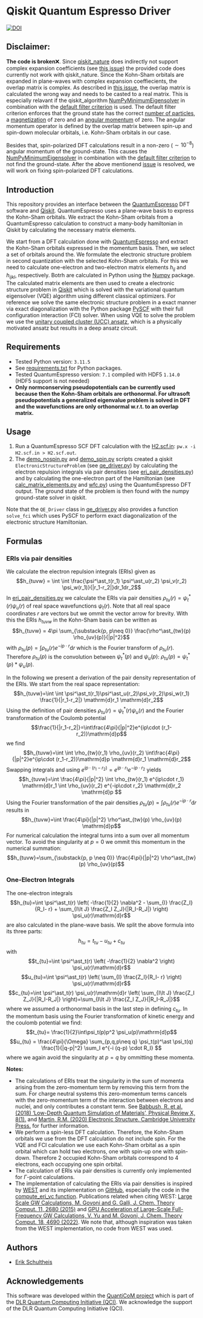 # Qiskit Quantum Espresso Driver
[![DOI](https://zenodo.org/badge/742501230.svg)](https://zenodo.org/doi/10.5281/zenodo.10513424)

## Disclaimer:
**The code is broken**:x:. Since [qiskit_nature](https://qiskit-community.github.io/qiskit-nature/) does indirectly not support complex expansion coefficients (see [this issue](https://github.com/qiskit-community/qiskit-nature/issues/1351)) the provided code does currently not work with qiskit_nature. Since the Kohn-Sham orbitals are expanded in plane-waves with complex expansion coeffiecients, the overlap matrix is complex. As described in [this issue](https://github.com/qiskit-community/qiskit-nature/issues/1351), the overlap matrix is calculated the wrong way and needs to be casted to a real matrix. This is especially relavant if the qiskit_algorithm [NumPyMinimumEigensolver](https://qiskit-community.github.io/qiskit-algorithms/stubs/qiskit_algorithms.NumPyMinimumEigensolver.html) in combination with the [default filter criterion](https://qiskit-community.github.io/qiskit-nature/stubs/qiskit_nature.second_q.problems.ElectronicStructureProblem.html#qiskit_nature.second_q.problems.ElectronicStructureProblem.get_default_filter_criterion) is used. The default filter criterion enforces that the ground state has the correct [number of particles](https://qiskit-community.github.io/qiskit-nature/stubs/qiskit_nature.second_q.properties.ParticleNumber.html#particlenumber), a [magnetization](https://qiskit-community.github.io/qiskit-nature/stubs/qiskit_nature.second_q.properties.Magnetization.html#magnetization) of zero and an [angular momentum](https://qiskit-community.github.io/qiskit-nature/stubs/qiskit_nature.second_q.properties.AngularMomentum.html#angularmomentum) of zero. The angular momentum operator is defined by the overlap matrix between spin-up and spin-down molecular orbitals, i.e. Kohn-Sham orbitals in our case.

Besides that, spin-polarized DFT calculations result in a non-zero ($\sim10^{-8}$) angular momentum of the ground-state. This causes the [NumPyMinimumEigensolver](https://qiskit-community.github.io/qiskit-algorithms/stubs/qiskit_algorithms.NumPyMinimumEigensolver.html) in combination with the [default filter criterion](https://qiskit-community.github.io/qiskit-nature/stubs/qiskit_nature.second_q.problems.ElectronicStructureProblem.html#qiskit_nature.second_q.problems.ElectronicStructureProblem.get_default_filter_criterion) to not find the ground-state. After the above mentionend [issue](https://github.com/qiskit-community/qiskit-nature/issues/1351) is resolved, we will work on fixing spin-polarized DFT calculations.

## Introduction
This repository provides an interface between the [QuantumEspresso](https://www.quantum-espresso.org/) DFT software and [Qiskit](https://www.ibm.com/quantum/qiskit). QuantumEspresso uses a plane-wave basis to express the Kohn-Sham orbitals. We extract the Kohn-Sham orbitals from a QuantumEspresso calculation to construct a many-body hamiltonian in Qiskit by calculating the necessary matrix elements.

We start from a DFT calculation done with [QuantumEspresso](https://www.quantum-espresso.org/) and extract the Kohn-Sham orbitals expressed in the momentum basis. Then, we select a set of orbitals around the. We formulate the electronic structure problem in second quantization with the selected Kohn-Sham orbitals. For this we need to calculate one-electron and two-electron matrix elements $h_{ij}$ and $h_{ijkl}$, respectively. Botrh are calculated in Python using the [Numpy](https://numpy.org/) package. The calculated matrix elements are then used to create a electronic structure problem in [Qiskit](https://www.ibm.com/quantum/qiskit) which is solved with the variational quantum eigensolver (VQE) algorithm using different classical optimizers. For reference we solve the same electronic structure problem in a exact manner via exact diagonalization with the Python package [PySCF](https://pyscf.org/) with their full configuration interaction (FCI) solver. When using VQE to solve the problem we use the [unitary coupled cluster (UCC) ansatz](https://qiskit.org/ecosystem/nature/stubs/qiskit_nature.second_q.circuit.library.UCCSD.html), which is a physically motivated ansatz but results in a deep ansatz circuit.

## Requirements
- Tested Python version: `3.11.5`
- See [requirements.txt](requirements.txt) for Python packages.
- Tested QuantumEspresso version: `7.1` compiled with HDF5 `1.14.0` (HDF5 support is not needed)
- **Only normconserving pseudopotentials can be currently used because then the Kohn-Sham orbitals are orthonormal. For ultrasoft pseudopotentials a generalized eigenvalue problem is solved in DFT and the wavefunctions are only orthonormal w.r.t. to an overlap matrix.**

## Usage
1. Run a QuantumEspresso SCF DFT calculation with the [H2.scf.in](qe_files/H2.scf.in): `pw.x -i H2.scf.in > H2.scf.out`.
2. The [demo_nospin.py](demo_nospin.py) and [demo_spin.py](demo_spin.py) scripts created a qiskit `ElectronicStructureProblem` (see [qe_driver.py](qiskit_nature_qe/qe_driver.py)) by calculating the electron repulsion integrals via pair densities (see [eri_pair_densities.py](qiskit_nature_qe/eri_pair_densities.py)) and by calculating the one-electron part of the Hamiltonian (see [calc_matrix_elements.py](qiskit_nature_qe/calc_matrix_elements.py) and [wfc.py](qiskit_nature_qe/wfc.py)) using the QuantumEspresso DFT output. The ground state of the problem is then found with the numpy ground-state solver in qiskit.

Note that the `QE_Driver` class in [qe_driver.py](qiskit_nature_qe/qe_driver.py) also provides a function `solve_fci` which uses PySCF to perform exact diagonalization of the electronic structure Hamiltonian.

## Formulas
### ERIs via pair densities
We calculate the electron repulsion integrals (ERIs) given as
$$h_{tuvw} = \int \int \frac{\psi^\ast_t(r_1)  \psi^\ast_u(r_2) \psi_v(r_2)  \psi_w(r_1)}{|r_1-r_2|}dr_1dr_2$$
In [eri_pair_densities.py](eri_pair_densities.py) we calculate the ERIs via pair densities $\rho_{tu}(r)=\psi^\ast_t(r)\psi_u(r)$ of real space wavefunctions $\psi_t(r)$. Note that all real space coordinates $r$ are vectors but we ommit the vector arrow for brevity. With this the ERIs $h_{tuvw}$ in the Kohn-Sham basis can be written as
$$h_{tuvw} = 4\pi \sum_{\substack{p, p\neq 0}} \frac{\rho^\ast_{tw}(p) \rho_{uv}(p)}{|p|^2}$$
with $\rho_{tu}(p)=\int\rho_{tu}(r) e^{-ip\cdot r}\mathrm{d}r$ which is the Fourier transform of $\rho_{tu}(r)$. Therefore $\rho_{tu}(p)$ is the convolution between $\psi^\ast_t(p)$ and $\psi_u(p)$: $\rho_{tu}(p)=\psi^\ast_t(p)*\psi_u(p)$.

In  the following we present a derivation of the pair density representation of the ERIs. We start from the real space representation:
$$h_{tuvw}=\int \int \psi^\ast_t(r_1)\psi^\ast_u(r_2)\psi_v(r_2)\psi_w(r_1) \frac{1}{|r_1-r_2|} \mathrm{d}r_1 \mathrm{d}r_2$$
Using the definition of pair densities $\rho_{tu}(r)=\psi^\ast_t(r)\psi_u(r)$ and the Fourier transformation of the Coulomb potential
$$\frac{1}{|r_1-r_2|}=\int\frac{4\pi}{|p|^2}e^{ip\cdot (r_1-r_2)}\mathrm{d}p$$
we find
$$h_{tuvw}=\int \int \rho_{tw}(r_1) \rho_{uv}(r_2) \int\frac{4\pi}{|p|^2}e^{ip\cdot (r_1-r_2)}\mathrm{d}p \mathrm{d}r_1 \mathrm{d}r_2$$
Swapping integrals and using $e^{ip\cdot (r_1-r_2)}=e^{ip\cdot r_1}e^{-ip\cdot r_2}$ yields
$$h_{tuvw}=\int \frac{4\pi}{|p|^2} \int \rho_{tw}(r_1) e^{ip\cdot r_1} \mathrm{d}r_1 \int  \rho_{uv}(r_2) e^{-ip\cdot r_2} \mathrm{d}r_2 \mathrm{d}p $$
Using the Fourier transformation of the pair densities $\rho_{tu}(p)=\int\rho_{tu}(r) e^{-ip\cdot r}\mathrm{d}r$ results in
$$h_{tuvw}=\int \frac{4\pi}{|p|^2} \rho^\ast_{tw}(p) \rho_{uv}(p) \mathrm{d}p$$
For numerical calculation the integral turns into a sum over all momentum vector. To avoid the singularity at $p=0$ we ommit this momentum in the numerical summation:
$$h_{tuvw}=\sum_{\substack{p, p \neq 0}} \frac{4\pi}{|p|^2} \rho^\ast_{tw}(p) \rho_{uv}(p)$$

### One-Electron Integrals
The one-electron integrals
$$h_{tu}=\int \psi^\ast_t(r) \left( -\frac{1}{2} \nabla^2 - \sum_{I} \frac{Z_I}{R_I- r} + \sum_{I\lt J} \frac{Z_I Z_J}{|R_I-R_J|} \right) \psi_u(r)\mathrm{d}r$$
are also calculated in the plane-wave basis. We split the above formula into its three parts:
$$h_{tu}=t_{tu} - u_{tu} +c_{tu}$$
with
$$t_{tu}=\int \psi^\ast_t(r) \left(  -\frac{1}{2} \nabla^2 \right) \psi_u(r)\mathrm{d}r$$
$$u_{tu}=\int \psi^\ast_t(r) \left( \sum_{I} \frac{Z_I}{R_I- r} \right) \psi_u(r)\mathrm{d}r$$
$$c_{tu}=\int \psi^\ast_t(r)  \psi_u(r)\mathrm{d}r \left(  \sum_{I\lt J} \frac{Z_I Z_J}{|R_I-R_J|} \right)=\sum_{I\lt J} \frac{Z_I Z_J}{|R_I-R_J|}$$
where we assumed a orthonormal basis in the last step in defining $c_{tu}$.
In the momentum basis using the Fourier transformation of kinetic energy and the coulomb potential we find:
$$t_{tu}= \frac{1}{2}\int\psi_t(p)p^2 \psi_u(p)\mathrm{d}p$$
$$u_{tu} = \frac{4\pi}{\Omega} \sum_{p,q,p\neq q} \psi_t(p)^\ast \psi_t(q) \frac{1}{|q-p|^2} \sum_I   e^{-i (q-p) \cdot R_I} $$
where we again avoid the singularity at $p=q$ by ommitting these momenta.


**Notes:**
- The calculations of ERIs treat the singularity in the sum of momenta arising from the zero-momentum term by removing this term from the sum. For charge neutral systems this zero-momentum terms cancels with the zero-momentum term of the interaction between electrons and nuclei, and only contributes a constant term. See [Babbush, R. et al. (2018) ‘Low-Depth Quantum Simulation of Materials’, Physical Review X, 8(1).](https://doi.org/10.1103/PhysRevX.8.011044) and [Martin, R.M. (2020) Electronic Structure. Cambridge University Press.](https://doi.org/10.1017/9781108555586) for further information.
- We perform a spin-less DFT calculation. Therefore, the Kohn-Sham orbitals we use from the DFT calculation do not include spin. For the VQE and FCI calculation we use each Kohn-Sham orbital as a spin orbital which can hold two electrons, one with spin-up one with spin-down. Therefore 2 occupied Kohn-Sham orbitals correspond to 4 electrons, each occupying one spin orbital.
- The calculation of ERIs via pair densities is currently only implemented for $\Gamma$-point calculations.
- The implementation of calculating the ERIs via pair densities is inspired by [WEST](https://west-code.org/) and its implementation on [GitHub](https://github.com/west-code-development/West), especially the code in the [compute_eri_vc function](https://github.com/west-code-development/West/blob/master/Wfreq/solve_eri.f90#L327). Publications related when citing WEST: [Large Scale GW Calculations, M. Govoni and G. Galli, J. Chem. Theory Comput. 11, 2680 (2015)](https://pubs.acs.org/doi/10.1021/ct500958p) and [GPU Acceleration of Large-Scale Full-Frequency GW Calculations, V. Yu and M. Govoni, J. Chem. Theory Comput. 18, 4690 (2022)](https://pubs.acs.org/doi/10.1021/acs.jctc.2c00241). We note that, although inspiration was taken from the WEST implementation, no code from WEST was used.

## Authors
- [Erik Schultheis](mailto:erik.schultheis@dlr.de)

## Acknowledgements
This software was developed within the [QuantiCoM project](https://qci.dlr.de/quanticom/) which is part of the [DLR Quantum Computing Initiative (QCI)](https://qci.dlr.de/). We acknowledge the support of the DLR Quantum Computing Initiative (QCI).
